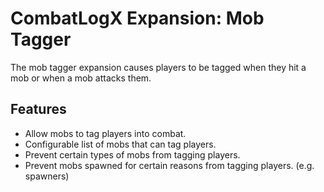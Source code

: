 # CombatLogX Expansion: Mob Tagger

The mob tagger expansion causes players to be tagged when they hit a mob or when a mob attacks them.

## Features

- Allow mobs to tag players into combat.
- Configurable list of mobs that can tag players.
- Prevent certain types of mobs from tagging players.
- Prevent mobs spawned for certain reasons from tagging players. (e.g. spawners)
